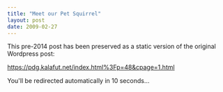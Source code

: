 ```yaml
---
title: "Meet our Pet Squirrel"
layout: post
date: 2009-02-27
---
```


This pre-2014 post has been preserved as a static version of the original Wordpress post:

https://pdg.kalafut.net/index.html%3Fp=48&cpage=1.html

You'll be redirected automatically in 10 seconds...

<head>
  <meta http-equiv="refresh" content="10;url=https://pdg.kalafut.net/index.html%3Fp=48&cpage=1.html">
</head>

